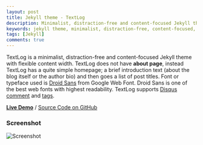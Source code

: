 ```yaml
---
layout: post
title: Jekyll theme - TextLog
description: Minimalist, distraction-free and content-focused Jekyll theme with flexible content width.
keywords: jekyll theme, minimalist, distraction-free, content-focused, white clean, highest readability typeface
tags: [Jekyll]
comments: true
---
```


TextLog is a minimalist, distraction-free and content-focused Jekyll theme with flexible content width. TextLog does not have **about page**, instead TextLog has a quite simple homepage; a brief introduction text (about the blog itself or the author bio) and then goes a list of post titles. Font or typeface used is [Droid Sans](https://fonts.google.com/specimen/Droid+Sans) from Google Web Font. Droid Sans is one of the best web fonts with highest readability. TextLog supports [Disqus comment](https://disqus.com/) and [tags](https://heiswayi.github.io/textlog/tagged/).

[**Live Demo**](http://heiswayi.github.io/textlog) / [Source Code on GitHub](https://github.com/heiswayi/textlog)

### Screenshot

![Screenshot](http://i.imgur.com/htP3Xqc.png)
